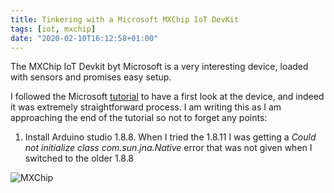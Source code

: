 ```yaml
---
title: Tinkering with a Microsoft MXChip IoT DevKit
tags: [iot, mxchip]
date: "2020-02-10T16:12:58+01:00"
---
```


The MXChip IoT Devkit byt Microsoft is a very interesting device, loaded with sensors and promises easy setup.

I followed the Microsoft [tutorial](https://microsoft.github.io/azure-iot-developer-kit/docs/get-started/) to have a first look at the device, and indeed it was extremely straightforward process. I am writing this as I am approaching the end of the tutorial so not to forget any points:

1. Install Arduino studio 1.8.8. When I tried the 1.8.11 I was getting a *Could not initialize class com.sun.jna.Native* error that was not given when I switched to the older 1.8.8

![MXChip](/post/img/mxchip_setup.jpg)
